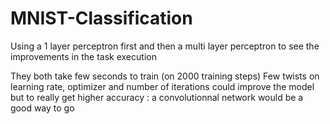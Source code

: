 # MNIST-Classification
Using a 1 layer perceptron first and then a multi layer perceptron to see the improvements in the task execution

They both take few seconds to train (on 2000 training steps)
Few twists on learning rate, optimizer and number of iterations could improve the model but to really get higher accuracy : a convolutionnal network would be a good way to go

